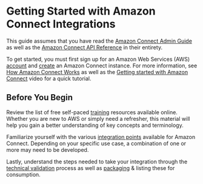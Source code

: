# Getting Started with Amazon Connect Integrations<a name="gettingstarted"></a>

This guide assumes that you have read the [Amazon Connect Admin Guide](https://docs.aws.amazon.com/connect/index.html) as well as the [Amazon Connect API Reference](https://docs.aws.amazon.com/connect/index.html) in their entirety\. 

To get started, you must first sign up for an Amazon Web Services \(AWS\) [account](https://github.com/awsdocs/amazon-connect-admin-guide/blob/master/doc_source/gettingstarted.md#prerequisites) and [create](https://github.com/awsdocs/amazon-connect-admin-guide/blob/master/doc_source/gettingstarted.md#launch-contact-center) an Amazon Connect instance\. For more information, see [How Amazon Connect Works](https://github.com/awsdocs/amazon-connect-admin-guide/blob/master/doc_source/what-is-amazon-connect.md#amazon-connect-fundamentals) as well as the [Getting started with Amazon Connect](https://youtu.be/NulMykQnXGk) video for  a quick tutorial\.

## Before You Begin<a name="prerequisites"></a>
Review the list of free self-paced [training](training-resources.md) resources available online. Whether you are new to AWS or simply need a refresher, this material will help you gain a better understanding of key concepts and terminology\. 

Familiarize yourself with the various [integration points](building-integration.md) available for Amazon Connect\. Depending on your specific use case, a combination of one or more may need to be developed\.

Lastly, understand the steps needed to take your integration through the [technical validation](technical-validation.md) process as well as [packaging](cloudformation.md) & listing these for consumption.


